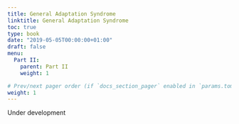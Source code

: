 ```yaml
---
title: General Adaptation Syndrome
linktitle: General Adaptation Syndrome
toc: true
type: book
date: "2019-05-05T00:00:00+01:00"
draft: false
menu:
  Part II:
    parent: Part II
    weight: 1

# Prev/next pager order (if `docs_section_pager` enabled in `params.toml`)
weight: 1
---
```


Under development
